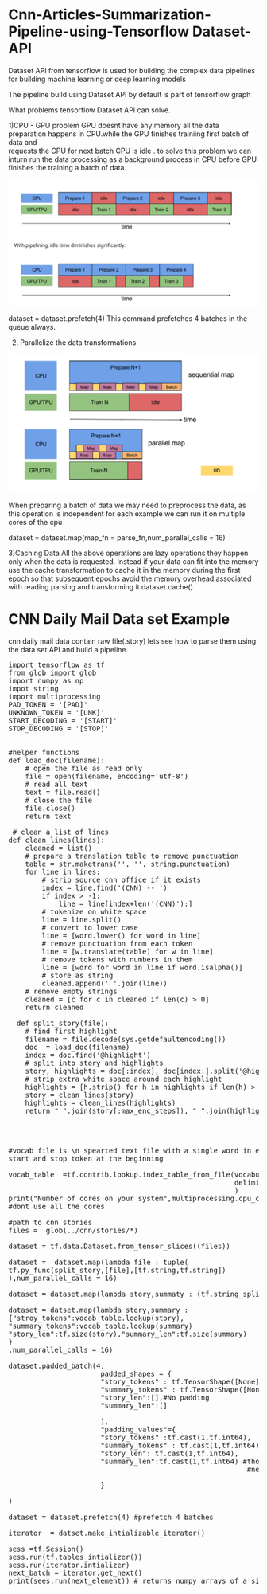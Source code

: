 # Cnn-Articles-Summarization-Pipeline-using-Tensorflow Dataset-API

Dataset API from tensorflow is used for building the complex data pipelines for building machine learning or deep learning models

The pipeline build using Dataset API by default is part of tensorflow graph

What problems tensorflow Dataset API can solve.

1)CPU - GPU problem
GPU doesnt have any memory all the data preparation happens in CPU.while the GPU finishes trainiing first batch of data and  
requests the CPU for next batch CPU is idle . to solve this problem we can inturn run the data processing as a background 
process  in CPU before GPU finishes the training a batch of data.

<img src="https://github.com/santhoshkolloju/Cnn-Articles-Summarization-Pipeline-using-Dataset-API/blob/master/Screen%20Shot%202018-11-01%20at%204.57.58%20PM.png"/>

dataset = dataset.prefetch(4)
This command prefetches 4 batches in the queue always.

2) Parallelize the data transformations
<img src="https://github.com/santhoshkolloju/Cnn-Articles-Summarization-Pipeline-using-Dataset-API/blob/master/Screen%20Shot%202018-11-01%20at%205.10.59%20PM.png"/>

When preparing a batch of data we may need to preprocess the data, as this operation is independent for each example we can 
run it on multiple cores of the cpu

dataset = dataset.map(map_fn = parse_fn,num_parallel_calls = 16)

3)Caching Data
All the above operations are lazy operations they happen only when the data is requested.
Instead if your data can fit into the memory use the cache transformation to cache it in the memory during the first epoch so 
that subsequent epochs avoid the memory overhead associated with reading parsing and transforming it
dataset.cache()


<h1>CNN Daily Mail Data set Example </h1>

cnn daily mail data contain raw file(.story) lets see how to parse them using the data set API and build a pipeline.

<pre>
import tensorflow as tf
from glob import glob
import numpy as np
impot string
import multiprocessing
PAD_TOKEN = '[PAD]'
UNKNOWN_TOKEN = '[UNK]'
START_DECODING = '[START]'
STOP_DECODING = '[STOP]'


#helper functions
def load_doc(filename):
	# open the file as read only
	file = open(filename, encoding='utf-8')
	# read all text
	text = file.read()
	# close the file
	file.close()
	return text
 
 # clean a list of lines
def clean_lines(lines):
	cleaned = list()
	# prepare a translation table to remove punctuation
	table = str.maketrans('', '', string.punctuation)
	for line in lines:
		# strip source cnn office if it exists
		index = line.find('(CNN) -- ')
		if index > -1:
			line = line[index+len('(CNN)'):]
		# tokenize on white space
		line = line.split()
		# convert to lower case
		line = [word.lower() for word in line]
		# remove punctuation from each token
		line = [w.translate(table) for w in line]
		# remove tokens with numbers in them
		line = [word for word in line if word.isalpha()]
		# store as string
		cleaned.append(' '.join(line))
	# remove empty strings
	cleaned = [c for c in cleaned if len(c) > 0]
	return cleaned 
  
  def split_story(file):
    # find first highlight
    filename = file.decode(sys.getdefaultencoding())
    doc  = load_doc(filename)
    index = doc.find('@highlight')
    # split into story and highlights
    story, highlights = doc[:index], doc[index:].split('@highlight')
    # strip extra white space around each highlight
    highlights = [h.strip() for h in highlights if len(h) > 0]
    story = clean_lines(story)
    highlights = clean_lines(highlights)
    return " ".join(story[:max_enc_steps]), " ".join(highlights[:max_dec_steps])
 
  
  

#vocab file is \n spearted text file with a single word in each line it should also . contain the pad token and unknown token ,
start and stop token at the beginning

vocab_table  =tf.contrib.lookup.index_table_from_file(vocabulary_file ='vocablefile.txt', default_value = 0, 
                                                      delimiter ="\n",num_oov_buckets =0
                                                      )
print("Number of cores on your system",multiprocessing.cpu_count())
#dont use all the cores 

#path to cnn stories
files =  glob(../cnn/stories/*)

dataset = tf.data.Dataset.from_tensor_slices((files))

dataset =  dataset.map(lambda file : tuple(
tf.py_func(split_story,[file],[tf.string,tf.string])
),num_parallel_calls = 16)

dataset = dataset.map(lambda story,summaty : (tf.string_split([story]).values,tf.string_split([summary]).values),num_parallel_calls = 16)

dataset = datset.map(lambda story,summary :
{"stroy_tokens":vocab_table.lookup(story),
"summary_tokens":vocab_table.lookup(summary)
"story_len":tf.size(story),"summary_len":tf.size(summary)
}
,num_parallel_calls = 16)

dataset.padded_batch(4,
                      padded_shapes = {
                      "story_tokens" : tf.TensorShape([None]),#None means padd it to longest length
                      "summary_tokens" : tf.TensorShape([None],
                      "story_len":[],#No padding 
                      "summary_len":[]
                      
                      ),
                      "padding_values"={
                      "story_tokens" :tf.cast(1,tf.int64),
                      "summary_tokens" : tf.cast(1,tf.int64),
                      "story_len": tf.cast(1,tf.int64),
                      "summary_len":tf.cast(1,tf.int64) #thought we are not padding this elements still some dummy value
                                                         #needs to be given some bug in tnesoflow 
                      
                      }

)

dataset = dataset.prefetch(4) #prefetch 4 batches

iterator  = datset.make_intializable_iterator()

sess =tf.Session()
sess.run(tf.tables_intializer())
sess.run(iterator.intializer)
next_batch = iterator.get_next()
print(sees.run(next_element)) # returns numpy arrays of a single batch

</pre>
